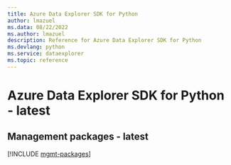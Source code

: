 ```yaml
---
title: Azure Data Explorer SDK for Python
author: lmazuel
ms.data: 08/22/2022
ms.author: lmazuel
description: Reference for Azure Data Explorer SDK for Python
ms.devlang: python
ms.service: dataexplorer
ms.topic: reference
---
```

# Azure Data Explorer SDK for Python - latest

## Management packages - latest
[!INCLUDE [mgmt-packages](data-explorer-mgmt-index.md)]